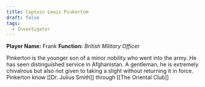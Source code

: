 ```yaml
---
title: Captain Lewis Pinkertom
draft: false
tags:
  - Investigator
---
```

**Player Name:** Frank
**Function:** *British Military Officer*

Pinkerton is the younger son of a minor nobility who went into the army. He has seen distinguished service in Afghanistan. A gentleman, he is extremely chivalrous but also not given to taking a slight without returning it in force. Pinkerton know [[Dr. Julius Smith]] through [[The Oriental Club]]